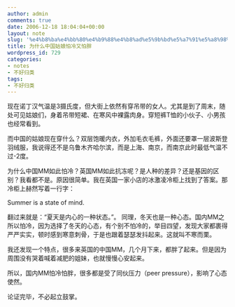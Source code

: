 ```yaml
---
author: admin
comments: true
date: 2006-12-18 18:04:04+00:00
layout: note
slug: '%e4%b8%ba%e4%bb%80%e4%b9%88%e4%b8%ad%e5%9b%bd%e5%a7%91%e5%a8%98%e6%80%95%e5%86%b7%e5%8f%88%e6%80%95%e8%83%96'
title: 为什么中国姑娘怕冷又怕胖
wordpress_id: 729
categories:
- notes
- 不好归类
tags:
- 不好归类
---
```


现在诺丁汉气温是3摄氏度，但大街上依然有穿吊带的女人。尤其是到了周末，随处可见姑娘们，身着吊带短裙、在寒风中裸露肉身。穿短裤T恤的小伙子、小男孩也经常看到。

而中国的姑娘现在穿什么？双层饱暖内衣，外加毛衣毛裤，外面还要罩一层波斯登羽绒服，我说得还不是乌鲁木齐哈尔滨，而是上海、南京，而南京此时最低气温不过-2度。

为什么中国MM如此怕冷？英国MM如此抗冻呢？是人种的差异？还是基因的区别？我看都不是。原因很简单。我在英国一家小店的冰激凌冷柜上找到了答案。那冷柜上赫然写着一行字：

Summer is a state of mind.

翻过来就是：“夏天是内心的一种状态。”。 同理，冬天也是一种心态。国内MM之所以怕冷，因为选择了冬天的心态，有个别不怕冷的，举目四望，发现大家都裹得严严实实，顿时感到寒意刺骨，于是也跟着瑟瑟发抖起来。这就叫不寒而栗。

我还发现一个特点，很多来英国的中国MM，几个月下来，都胖了起来。但是因为周围没有哭着喊着减肥的姐妹，也就慢慢心安起来。

所以，国内MM怕冷怕胖，很多都是受了同伙压力（peer pressure），影响了心态使然。

论证完毕，不必起立鼓掌。
